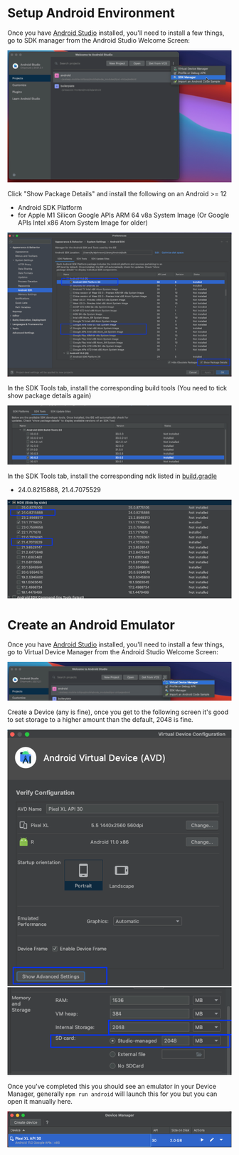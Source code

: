 # Setup Android Environment
Once you have [Android Studio](https://developer.android.com/studio?gclid=CjwKCAjw3K2XBhAzEiwAmmgrAjN1PHIK0Qkxa9fR83LrMUx2dVWu2FqpLmJl1RBdPax_zhZfJRCgwxoCV7cQAvD_BwE&gclsrc=aw.ds) installed, you'll need to install a few things, go to SDK manager from the Android Studio Welcome Screen:

![img.png](./android-sdk.png)

Click "Show Package Details" and install the following on an Android >= 12

- Android SDK Platform <NUMBER>
- for Apple M1 Silicon Google APIs ARM 64 v8a System Image (Or Google APIs Intel x86 Atom System Image for older)

![img.png](./android-sdk2.png)

In the SDK Tools tab, install the corresponding build tools (You need to tick show package details again)

![img.png](./android-sdk3.png)

In the SDK Tools tab, install the corresponding ndk listed in [build.gradle](/mobile/android/build.gradle#13)
- 24.0.8215888, 21.4.7075529

![img.png](./android-sdk4.png)


# Create an Android Emulator

Once you have [Android Studio](https://developer.android.com/studio?gclid=CjwKCAjw3K2XBhAzEiwAmmgrAjN1PHIK0Qkxa9fR83LrMUx2dVWu2FqpLmJl1RBdPax_zhZfJRCgwxoCV7cQAvD_BwE&gclsrc=aw.ds) installed, you'll need to install a few things, go to Virtual Device Manager from the Android Studio Welcome Screen:

![img.png](android-emulator.png)

Create a Device (any is fine), once you get to the following screen it's good to set storage to a higher amount than the default, 2048 is fine.

![img.png](android-emulator2.png)
![img.png](android-emulator3.png)

Once you've completed this you should see an emulator in your Device Manager, generally ``npm run android`` will launch this for you but you can open it manually here.

![img.png](android-emulator4.png)

